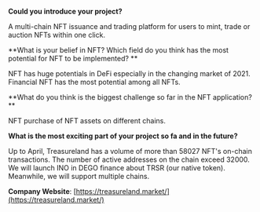 **Could you introduce your project?**

A multi-chain NFT issuance and trading platform for users to mint, trade or auction NFTs within one click.
​

**What is your belief in NFT? Which field do you think has the most potential for NFT to be implemented? **

NFT has huge potentials in DeFi especially in the changing market of 2021. Financial NFT has the most potential among all NFTs.
​

**What do you think is the biggest challenge so far in the NFT application? **

NFT purchase of NFT assets on different chains.


**What is the most exciting part of your project so fa and in the future?**

Up to April, Treasureland has a volume of more than 58027 NFT's on-chain transactions. The number of active addresses on the chain exceed 32000. We will launch INO in DEGO finance about TRSR (our native token). Meanwhile, we will support multiple chains.
​

**Company Website**: [https://treasureland.market/](https://treasureland.market/)
